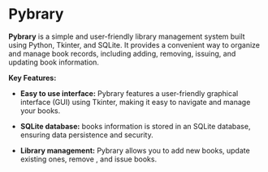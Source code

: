 # Pybrary

**Pybrary** is a simple and user-friendly library management system built using Python, Tkinter, and SQLite. It provides a convenient way to organize and manage book records, including adding, removing, issuing, and updating book information.

**Key Features:**

* **Easy to use interface:** Pybrary features a user-friendly graphical interface (GUI) using Tkinter, making it easy to navigate and manage your books.

* **SQLite database:**  books information is stored in an SQLite database, ensuring data persistence and security.

* **Library management:** Pybrary allows you to add new books, update existing ones, remove , and issue books.
